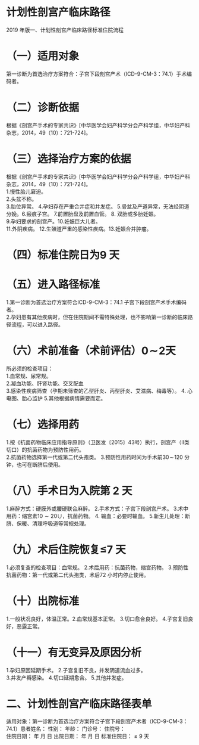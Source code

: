 # 计划性剖宫产临床路径  
2019 年版一、计划性剖宫产临床路径标准住院流程  
# （一）适用对象  
第一诊断为首选治疗方案符合：子宫下段剖宫产术（ICD-9-CM-3：74.1）手术编码者。  
# （二）诊断依据  
根据《剖宫产手术的专家共识》[中华医学会妇产科学分会产科学组，中华妇产科杂志，2014，49（10）：721-724]。  
# （三）选择治疗方案的依据  
根据《剖宫产手术的专家共识》[中华医学会妇产科学分会产科学组，中华妇产科杂志，2014，49（10）：721-724]。  
1.慢性胎儿窘迫。  
2.头盆不称。  
3.胎位异常。 4.孕妇存在严重合并症和并发症。 5.骨盆及产道异常，无法经阴道分娩。6.瘢痕子宫。 7.前置胎盘及前置血管。 8. 双胎或多胎妊娠。  
9.孕妇要求的剖宫产。10.妊娠巨大儿者。  
11.外阴疾病。 12.生殖道严重的感染性疾病。13.妊娠合并肿瘤。  
# （四）标准住院日为9 天  
# （五）进入路径标准  
1.第一诊断为首选治疗方案符合ICD-9-CM-3：74.1 子宫下段剖宫产术手术编码者。  
2.孕妇患有其他疾病时，但在住院期间不需特殊处理，也不影响第一诊断的临床路径流程，可以进入路径。  
# （六）术前准备（术前评估）$\mathbf{0}\!\sim\!\mathbf{2}$天  
所必须的检查项目：  
1.血常规、尿常规。  
2.凝血功能、肝肾功能、交叉配血  
3.感染性疾病筛查（孕期未筛查的乙型肝炎、丙型肝炎、艾滋病、梅毒等）。 4. 心电图、胎心监护   5.其他根据病情需要而定。  
# （七）选择用药  
1.按《抗菌药物临床应用指导原则》（卫医发〔2015〕43号）执行，剖宫产（Ⅱ类切口）的抗菌药物为预防性用药。  
2.抗菌药物选择第一代或第二代头孢类。 3.预防性用药时间为手术前$30\!\sim\!120$ 分钟，也可在断脐后使用。  
# （八）手术日为入院第 2 天  
1.麻醉方式：硬膜外或腰硬联合麻醉。 2.手术方式：子宫下段剖宫产术。 3.术中用药：缩宫素$10\sim20\cup$，抗菌药物。 4. 输血：必要时输血。   5.新生儿处理：断脐、保暖、清理呼吸道等常规处理。  
# （九）术后住院恢复≤7 天  
1.必须复查的检查项目：血常规。 2.术后用药：抗菌药物，缩宫药物。 3.预防性抗菌药物：第一代或第二代头孢类，术后72 小时内停止使用。  
# （十）出院标准  
1.一般状况良好，体温正常。2.血常规基本正常。 3.切口愈合良好。 4.子宫复旧良好，恶露正常。  
# （十一）有无变异及原因分析  
1.孕妇原因延期手术。 2.子宫复旧不良，并发阴道流血过多。  
3.并发产褥感染。
4.切口延期愈合。
5.其他并发症。  
# 二、计划性剖宫产临床路径表单  
适用对象：第一诊断为首选治疗方案符合子宫下段剖宫产术者（ICD-9-CM-3：74.1）患者姓名：           性别：    年龄：    门诊号：       住院号：  
住院日期：    年   月   日   出院日期：    年   月   日  标准住院日：${\leqslant}9$ 天  
